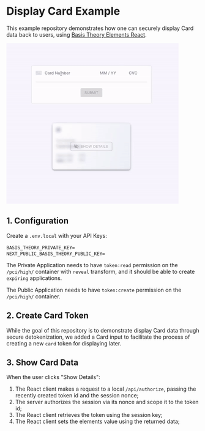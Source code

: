 # Display Card Example

This example repository demonstrates how one can securely display Card data back to users, using [Basis Theory Elements React](https://docs.basistheory.com/elements/#react-package).

![input](./images/display-card.gif)

## 1. Configuration

Create a `.env.local` with your API Keys:

```text
BASIS_THEORY_PRIVATE_KEY=
NEXT_PUBLIC_BASIS_THEORY_PUBLIC_KEY=
```

The Private Application needs to have `token:read` permission on the `/pci/high/` container with `reveal` transform, and it should be able to create `expiring` applications.

The Public Application needs to have `token:create` permission on the `/pci/high/` container.

## 2. Create Card Token

While the goal of this repository is to demonstrate display Card data through secure detokenization, we added a Card input to facilitate the process of creating a new `card` token for displaying later.

## 3. Show Card Data

When the user clicks "Show Details":

1. The React client makes a request to a local `/api/authorize`, passing the recently created token id and the session nonce;
2. The server authorizes the session via its nonce and scope it to the token id;
3. The React client retrieves the token using the session key;
4. The React client sets the elements value using the returned data;
